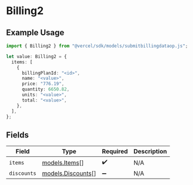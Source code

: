# Billing2

## Example Usage

```typescript
import { Billing2 } from "@vercel/sdk/models/submitbillingdataop.js";

let value: Billing2 = {
  items: [
    {
      billingPlanId: "<id>",
      name: "<value>",
      price: "776.19",
      quantity: 6650.82,
      units: "<value>",
      total: "<value>",
    },
  ],
};
```

## Fields

| Field                                        | Type                                         | Required                                     | Description                                  |
| -------------------------------------------- | -------------------------------------------- | -------------------------------------------- | -------------------------------------------- |
| `items`                                      | [models.Items](../models/items.md)[]         | :heavy_check_mark:                           | N/A                                          |
| `discounts`                                  | [models.Discounts](../models/discounts.md)[] | :heavy_minus_sign:                           | N/A                                          |